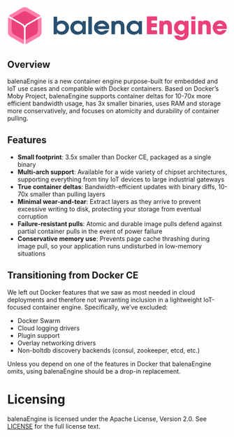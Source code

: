 ![Balena engine](https://raw.githubusercontent.com/dimitrisnl/balena-engine/update-readme/balena-engine.png)

## Overview

balenaEngine is a new container engine purpose-built for embedded and IoT use cases
and compatible with Docker containers. Based on Docker’s Moby Project, balenaEngine
supports container deltas for 10-70x more efficient bandwidth usage, has 3x
smaller binaries, uses RAM and storage more conservatively, and focuses on
atomicity and durability of container pulling.

## Features

- **Small footprint**: 3.5x smaller than Docker CE, packaged as a single binary
- **Multi-arch support**: Available for a wide variety of chipset architectures, supporting everything from tiny IoT devices to large industrial gateways
- **True container deltas**: Bandwidth-efficient updates with binary diffs, 10-70x smaller than pulling layers
- **Minimal wear-and-tear**: Extract layers as they arrive to prevent excessive writing to disk, protecting your storage from eventual corruption
- **Failure-resistant pulls**: Atomic and durable image pulls defend against partial container pulls in the event of power failure
- **Conservative memory use**: Prevents page cache thrashing during image pull, so your application runs undisturbed in low-memory situations

## Transitioning from Docker CE

We left out Docker features that we saw as most needed in cloud deployments and
therefore not warranting inclusion in a lightweight IoT-focused container
engine. Specifically, we’ve excluded:

- Docker Swarm
- Cloud logging drivers
- Plugin support
- Overlay networking drivers
- Non-boltdb discovery backends (consul, zookeeper, etcd, etc.)

Unless you depend on one of the features in Docker that balenaEngine omits, using
balenaEngine should be a drop-in replacement.

Licensing
=========
balenaEngine is licensed under the Apache License, Version 2.0. See
[LICENSE](https://github.com/balena-os/balena-engine/blob/master/LICENSE) for the full
license text.
